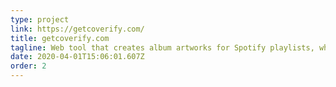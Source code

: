 ```yaml
---
type: project
link: https://getcoverify.com/
title: getcoverify.com
tagline: Web tool that creates album artworks for Spotify playlists, where different fonts, colors, and a ton of images can be applied.
date: 2020-04-01T15:06:01.607Z
order: 2
---
```

